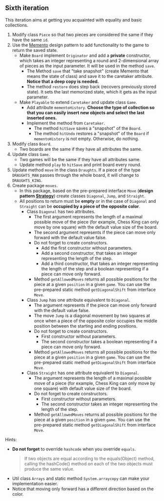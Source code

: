 ## Sixth iteration
This iteration aims at getting you acquainted with equality and basic collections.

1. Modify class `Piece` so that two pieces are considered the same if they have the same `id`.
2. Use the [Memento](https://refactoring.guru/design-patterns/memento) design pattern to add functionality
   to the game to return the saved state.
    - Make `Board` implement `Originator` and add a **private** constructor, which takes an integer
      representing a round and 2-dimensional array of pieces as the input parameter. It will be used in the method `save`.
        - The Method `save` that "take snapshot" (create Memento that means the state of class) and save it to the caretaker attribute. **Notice that a deep copy is needed.**
        - The method `restore` does step back (recovers previously stored state).
          It sets the last memorized state, which it gets as the input parameter.
    - Make `Playable` to extend `Caretaker` and update class `Game`.
        - Add attribute `mementoHistory`. **Choose the type of collection so that you can easily insert new objects
          and select the last inserted ones.**
        - Implement the method from `Caretaker`.
            - The method `hitSave` saves a "snapshot" of the `Board`.
            - The method `hitUndo` restores a "snapshot" of the `Board` if `mementoHistory` is not empty. Otherwise, do nothing.
3. Modify class `Board`.
    - Two boards are the same if they have all attributes the same.
4. Update class `Game`.
    - Two games will be the same if they have all attributes same.
    - Update method `play` to `hitSave` and print board every round.
5. Update method `move` in the class `Draughts`. If a piece of the type `DRAUGHTS_MAN` passes through the whole board,
   it will change to `DRAUGHTS_KING`.
6. Create package `moves`.
    - In this package, based on the pre-prepared interface `Move`
      (**design pattern [Strategy](https://refactoring.guru/design-patterns/strategy)**)
      create classes `Diagonal`, `Jump`, and `Straight`.
    - All positions to return must be **empty** or in the case of `Diagonal` and `Straight`
      can be **occupied by a piece of the opposite color**.
        - Class `Diagonal` has two attributes.
            - The first argument represents the length of a maximal possible move of the piece
              (for  example, Chess King can only move by one square) with the default value size of the board.
            - The second argument represents if the piece can move only forward with the default value false.
            - Do not forget to create constructors.
                - Add the first constructor without parameters.
                - Add a second constructor, that takes an integer representing the length of the step.
                - Add a third constructor, that takes an integer representing the length of the step and
                  a boolean representing if a piece can move only forward.
            - Method `getAllowedMoves` returns all possible positions for the piece at a given `position` in a given `game`.
              You can use the pre-prepared static method `getDiagonalShift` from interface `Move`.
        - Class `Jump` has one attribute equivalent to `Diagonal`.
            - The argument represents if the piece can move only forward with the default value false.
            - The move `Jump` is a diagonal movement by two squares at once
              when a piece of the opposite color occupies the middle position between the starting and ending positions.
            - Do not forget to create constructors.
                - First constructor without parameters.
                - The second constructor takes a boolean representing if a piece can move only forward.
            - Method `getAllowedMoves` returns all possible positions for the piece at a given `position` in a given `game`.
              You can use the pre-prepared static method `getDiagonalShift` from interface `Move`.
        - Class `Straight` has one attribute equivalent to `Diagonal`.
            - The argument represents the length of a maximal possible move of a piece
              (for  example, Chess King can only move by one square) with default value size of the board.
            - Do not forget to create constructors.
                - First constructor without parameters.
                - The second constructor takes an integer representing the length of the step.
            - Method `getAllowedMoves` returns all possible positions for the piece at a given `position` in a given `game`.
              You can use the pre-prepared static method `getDiagonalShift` from interface `Move`.

Hints:
- **Do not forget** to override `hashcode` when you override `equals`.
  > If two objects are equal according to the equals(Object) method,
  > calling the hashCode() method on each of the two objects must produce the same value.
- Util class `Arrays` and static method `System.arraycopy` can make your implementation easier.
- Notice that moving only forward has a different direction based on the color.
